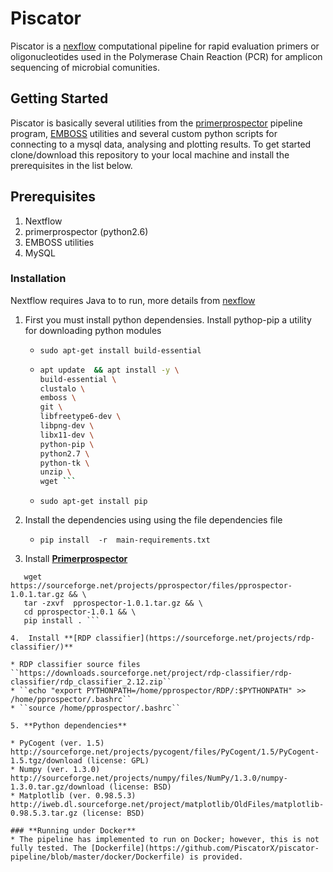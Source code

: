 # Piscator 

Piscator is a [nexflow](https://www.nextflow.io/) computational pipeline for rapid evaluation primers or oligonucleotides used in the Polymerase Chain Reaction (PCR) for amplicon sequencing of microbial comunities.

## **Getting Started**

Piscator is basically several utilities from the [primerprospector](http://pprospector.sourceforge.net) pipeline program, [EMBOSS](http://http://emboss.sourceforge.net/) utilities and several custom python scripts for connecting to a mysql data, analysing and plotting results. To get started clone/download this repository to your local machine and install the prerequisites in the list below. 


## Prerequisites
1.  Nextflow 
2.  primerprospector (python2.6)
3.  EMBOSS utilities
4.  MySQL

### Installation

Nextflow requires Java to to run, more details from [nexflow](https://www.nextflow.io/)

1. First you must install python dependensies.  Install  pythop-pip a utility for downloading python modules
   * ``sudo apt-get install build-essential``
   *  ```sh
      apt update  && apt install -y \
      build-essential \
      clustalo \
      emboss \
      git \
      libfreetype6-dev \
      libpng-dev \
      libx11-dev \
      python-pip \
      python2.7 \
      python-tk \
      unzip \
      wget ```  
      
   * ``sudo apt-get install pip``

2. Install the dependencies using using the file dependencies file
   * ``pip install  -r  main-requirements.txt``
3. Install **[Primerprospector](http://pprospector.sourceforge.net/install/install.html)**
   
  ```shell
     wget https://sourceforge.net/projects/pprospector/files/pprospector-1.0.1.tar.gz && \
     tar -zxvf  pprospector-1.0.1.tar.gz && \
     cd pprospector-1.0.1 && \
     pip install . ```
 
4.  Install **[RDP classifier](https://sourceforge.net/projects/rdp-classifier/)**

 * RDP classifier source files ``https://downloads.sourceforge.net/project/rdp-classifier/rdp-classifier/rdp_classifier_2.12.zip``
 * ``echo "export PYTHONPATH=/home/pprospector/RDP/:$PYTHONPATH" >> /home/pprospector/.bashrc``
 * ``source /home/pprospector/.bashrc``

5. **Python dependencies**

 * PyCogent (ver. 1.5)  http://sourceforge.net/projects/pycogent/files/PyCogent/1.5/PyCogent-1.5.tgz/download (license: GPL)
 * Numpy (ver. 1.3.0)   http://sourceforge.net/projects/numpy/files/NumPy/1.3.0/numpy-1.3.0.tar.gz/download (license: BSD)
 * Matplotlib (ver. 0.98.5.3)  http://iweb.dl.sourceforge.net/project/matplotlib/OldFiles/matplotlib-0.98.5.3.tar.gz (license: BSD)

### **Running under Docker**
 * The pipeline has implemented to run on Docker; however, this is not fully tested. The [Dockerfile](https://github.com/PiscatorX/piscator-pipeline/blob/master/docker/Dockerfile) is provided.